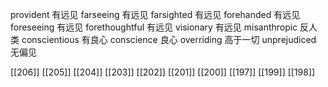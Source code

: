 




provident 有远见
farseeing 有远见
farsighted 有远见
forehanded 有远见
foreseeing 有远见
forethoughtful 有远见
visionary 有远见
misanthropic 反人类
conscientious 有良心
conscience 良心
overriding 高于一切
unprejudiced 无偏见

[[206]]
[[205]]
[[204]]
[[203]]
[[202]]
[[201]]
[[200]]
[[197]]
[[199]]
[[198]]